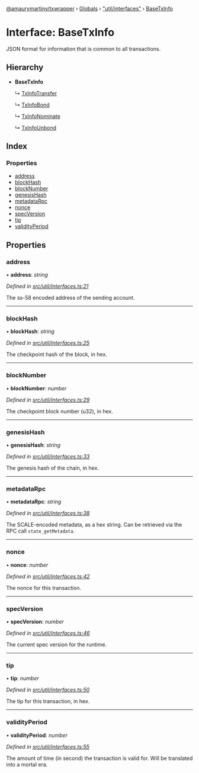 [@amaurymartiny/txwrapper](../README.md) › [Globals](../globals.md) › ["util/interfaces"](../modules/_util_interfaces_.md) › [BaseTxInfo](_util_interfaces_.basetxinfo.md)

# Interface: BaseTxInfo

JSON format for information that is common to all transactions.

## Hierarchy

* **BaseTxInfo**

  ↳ [TxInfoTransfer](_balancetransfer_.txinfotransfer.md)

  ↳ [TxInfoBond](_staking_stakingtxtypeutils_.txinfobond.md)

  ↳ [TxInfoNominate](_staking_stakingtxtypeutils_.txinfonominate.md)

  ↳ [TxInfoUnbond](_staking_stakingtxtypeutils_.txinfounbond.md)

## Index

### Properties

* [address](_util_interfaces_.basetxinfo.md#address)
* [blockHash](_util_interfaces_.basetxinfo.md#blockhash)
* [blockNumber](_util_interfaces_.basetxinfo.md#blocknumber)
* [genesisHash](_util_interfaces_.basetxinfo.md#genesishash)
* [metadataRpc](_util_interfaces_.basetxinfo.md#metadatarpc)
* [nonce](_util_interfaces_.basetxinfo.md#nonce)
* [specVersion](_util_interfaces_.basetxinfo.md#specversion)
* [tip](_util_interfaces_.basetxinfo.md#tip)
* [validityPeriod](_util_interfaces_.basetxinfo.md#validityperiod)

## Properties

###  address

• **address**: *string*

*Defined in [src/util/interfaces.ts:21](https://github.com/paritytech/txwrapper/blob/c5e4189/src/util/interfaces.ts#L21)*

The ss-58 encoded address of the sending account.

___

###  blockHash

• **blockHash**: *string*

*Defined in [src/util/interfaces.ts:25](https://github.com/paritytech/txwrapper/blob/c5e4189/src/util/interfaces.ts#L25)*

The checkpoint hash of the block, in hex.

___

###  blockNumber

• **blockNumber**: *number*

*Defined in [src/util/interfaces.ts:29](https://github.com/paritytech/txwrapper/blob/c5e4189/src/util/interfaces.ts#L29)*

The checkpoint block number (u32), in hex.

___

###  genesisHash

• **genesisHash**: *string*

*Defined in [src/util/interfaces.ts:33](https://github.com/paritytech/txwrapper/blob/c5e4189/src/util/interfaces.ts#L33)*

The genesis hash of the chain, in hex.

___

###  metadataRpc

• **metadataRpc**: *string*

*Defined in [src/util/interfaces.ts:38](https://github.com/paritytech/txwrapper/blob/c5e4189/src/util/interfaces.ts#L38)*

The SCALE-encoded metadata, as a hex string. Can be retrieved via the RPC
call `state_getMetadata`.

___

###  nonce

• **nonce**: *number*

*Defined in [src/util/interfaces.ts:42](https://github.com/paritytech/txwrapper/blob/c5e4189/src/util/interfaces.ts#L42)*

The nonce for this transaction.

___

###  specVersion

• **specVersion**: *number*

*Defined in [src/util/interfaces.ts:46](https://github.com/paritytech/txwrapper/blob/c5e4189/src/util/interfaces.ts#L46)*

The current spec version for the runtime.

___

###  tip

• **tip**: *number*

*Defined in [src/util/interfaces.ts:50](https://github.com/paritytech/txwrapper/blob/c5e4189/src/util/interfaces.ts#L50)*

The tip for this transaction, in hex.

___

###  validityPeriod

• **validityPeriod**: *number*

*Defined in [src/util/interfaces.ts:55](https://github.com/paritytech/txwrapper/blob/c5e4189/src/util/interfaces.ts#L55)*

The amount of time (in second) the transaction is valid for. Will be
translated into a mortal era.
